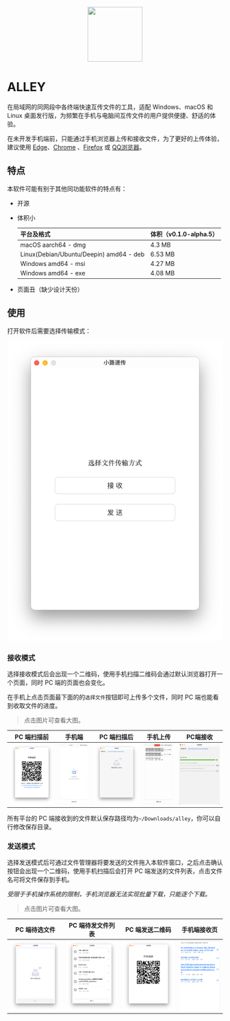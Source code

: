 <p align="center"><img height="128" width="128" src="./src-tauri/icons/icon.png" /></p>

# ALLEY

在局域网的同网段中各终端快速互传文件的工具，适配 Windows、macOS 和 Linux 桌面发行版，为频繁在手机与电脑间互传文件的用户提供便捷、舒适的体验。

在未开发手机端前，只能通过手机浏览器上传和接收文件，为了更好的上传体验，建议使用 [Edge](https://play.google.com/store/search?q=edge&c=apps)、[Chrome](https://play.google.com/store/search?q=Chrome&c=apps) 、[Firefox](https://play.google.com/store/apps/details?id=org.mozilla.firefox) 或 [QQ浏览器](https://browser.qq.com/mobile)。

## 特点

本软件可能有别于其他同功能软件的特点有：

- 开源

- 体积小

  | 平台及格式                              | 体积（v0.1.0-alpha.5） |
  | --------------------------------------- | ---------------------- |
  | macOS aarch64 - dmg                     | 4.3 MB                 |
  | Linux(Debian/Ubuntu/Deepin) amd64 - deb | 6.53 MB                |
  | Windows amd64 - msi                     | 4.27 MB                |
  | Windows amd64 - exe                     | 4.08 MB                |

- 页面丑（缺少设计天份）

## 使用

打开软件后需要选择传输模式：

![传输模式选择](./docs/images/home.png)

### 接收模式

选择接收模式后会出现一个二维码，使用手机扫描二维码会通过默认浏览器打开一个页面，同时 PC 端的页面也会变化。

在手机上点击页面最下面的的`选择文件`按钮即可上传多个文件，同时 PC 端也能看到收取文件的进度。

> 点击图片可查看大图。

| PC 端扫描前                                 | 手机端                                         | PC 端扫描后                                   | 手机上传                                      | PC端接收                                  |
| ------------------------------------------- | ---------------------------------------------- | --------------------------------------------- | --------------------------------------------- | ----------------------------------------- |
| ![output](./docs/images/receive-qrcode.png) | ![output](./docs/images/mobile-send-index.jpg) | ![output](./docs/images/pc-receive-empty.png) | ![output](./docs/images/mobile-uploading.png) | ![output](./docs/images/pc-receiving.png) |

所有平台的 PC 端接收到的文件默认保存路径均为`~/Downloads/alley`，你可以自行修改保存目录。

### 发送模式

选择发送模式后可通过文件管理器将要发送的文件拖入本软件窗口，之后点击确认按钮会出现一个二维码，使用手机扫描后会打开 PC 端发送的文件列表，点击文件名可将文件保存到手机。

_受限于手机操作系统的限制，手机浏览器无法实现批量下载，只能逐个下载。_

> 点击图片可查看大图。

| PC 端待选文件                               | PC 端待发文件列表                     | PC 端发送二维码                          | 手机端接收页                                      |
| ------------------------------------------- | ------------------------------------- | ---------------------------------------- | ------------------------------------------------- |
| ![output](./docs/images/wait-selecting.png) | ![output](./docs/images/selected.png) | ![output](./docs/images/send-qrcode.png) | ![output](./docs/images/mobile-download-list.png) |
